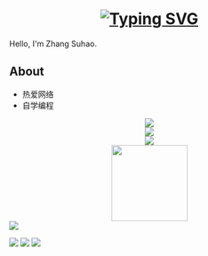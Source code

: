 <h1 align="center">
<a href="https://git.io/typing-svg"><img src="https://readme-typing-svg.demolab.com?font=Fira+Code&pause=1000&center=%E7%9C%9F&vCenter=%E7%9C%9F&repeat=%E5%81%87&width=435&lines=System.out.print(%22Hello+World!%22);%E4%BD%A0%E5%A5%BD+%E4%B8%96%E7%95%8C%EF%BC%81" alt="Typing SVG" /></a>
</h1>

Hello, I'm Zhang Suhao.

## About

- 热爱网络
- 自学编程

<div align="center">
    <img  src="https://github-readme-streak-stats.herokuapp.com/?user=zsuh&theme=dark&hide_border=true" />
</div>
<div align="center">
  <img  src="https://github-profile-trophy.vercel.app/?username=zsuh&theme=gruvbox&row=1&column=7&no-frame=true&no-bg=true" />
</div>
<div align="center">
    <img  src="https://github-readme-stats-git-masterrstaa-rickstaa.vercel.app/api/top-langs/?username=zsuh&hide_title=true&hide_border=true&layout=compact&langs_count=6&text_color=000&icon_color=fff&bg_color=0,52fa5a,4dfcff,c64dff&theme=graywhite" />
</div>
<div align="center">
    <img height="137px" src="https://github-readme-stats-git-masterrstaa-rickstaa.vercel.app/api?username=zsuh&hide_title=true&hide_border=true&show_icons=trueline_height=21&text_color=000&icon_color=000&bg_color=0,ea6161,ffc64d,fffc4d,52fa5a&theme=graywhite" />
</div>
<div>
  <img  src="https://visitor-badge.glitch.me/badge?page_id=zsuh" />
</div>

![](https://img.shields.io/badge/-HTML5-E34F26?style=flat-square&logo=html5&logoColor=white)
![](https://img.shields.io/badge/-CSS3-1572B6?style=flat-square&logo=css3)
![](https://img.shields.io/badge/-JavaScript-oringe?style=flat-square&logo=javascript)
